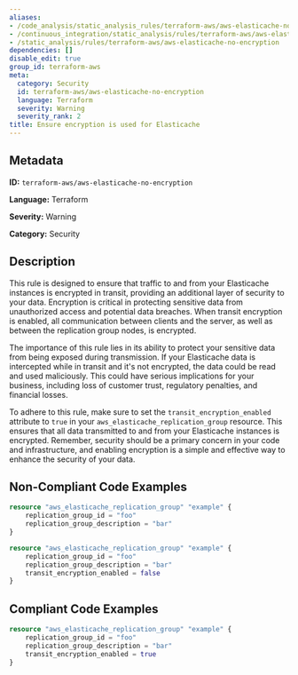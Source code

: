 ```yaml
---
aliases:
- /code_analysis/static_analysis_rules/terraform-aws/aws-elasticache-no-encryption
- /continuous_integration/static_analysis/rules/terraform-aws/aws-elasticache-no-encryption
- /static_analysis/rules/terraform-aws/aws-elasticache-no-encryption
dependencies: []
disable_edit: true
group_id: terraform-aws
meta:
  category: Security
  id: terraform-aws/aws-elasticache-no-encryption
  language: Terraform
  severity: Warning
  severity_rank: 2
title: Ensure encryption is used for Elasticache
---
```

<!--  SOURCED FROM https://github.com/DataDog/datadog-static-analyzer-rule-docs -->


## Metadata
**ID:** `terraform-aws/aws-elasticache-no-encryption`

**Language:** Terraform

**Severity:** Warning

**Category:** Security

## Description
This rule is designed to ensure that traffic to and from your Elasticache instances is encrypted in transit, providing an additional layer of security to your data. Encryption is critical in protecting sensitive data from unauthorized access and potential data breaches. When transit encryption is enabled, all communication between clients and the server, as well as between the replication group nodes, is encrypted. 

The importance of this rule lies in its ability to protect your sensitive data from being exposed during transmission. If your Elasticache data is intercepted while in transit and it's not encrypted, the data could be read and used maliciously. This could have serious implications for your business, including loss of customer trust, regulatory penalties, and financial losses.

To adhere to this rule, make sure to set the `transit_encryption_enabled` attribute to `true` in your `aws_elasticache_replication_group` resource. This ensures that all data transmitted to and from your Elasticache instances is encrypted. Remember, security should be a primary concern in your code and infrastructure, and enabling encryption is a simple and effective way to enhance the security of your data.

## Non-Compliant Code Examples
```terraform
resource "aws_elasticache_replication_group" "example" {
    replication_group_id = "foo"
    replication_group_description = "bar"
}
```

```terraform
resource "aws_elasticache_replication_group" "example" {
    replication_group_id = "foo"
    replication_group_description = "bar"
    transit_encryption_enabled = false
}
```

## Compliant Code Examples
```terraform
resource "aws_elasticache_replication_group" "example" {
    replication_group_id = "foo"
    replication_group_description = "bar"
    transit_encryption_enabled = true
}
```
